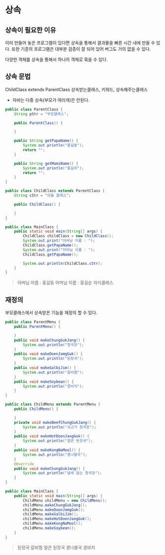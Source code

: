 # 상속

## 상속이 필요한 이유

이미 만들어 놓은 프로그램이 있다면 상속을 통해서 결과물을 빠른 시간 내에 만들 수 있다. 또한 기존의 프로그램은 대부분 검증이 잘 되어 있어 버그도 거의 없을 수 있다.

다양한 객체를 상속을 통해서 하나의 객체로 묶을 수 있다.

## 상속 문법

ChildClass extends ParentClass
상속받는클래스, 키워드, 상속해주는클래스

- 자바는 다중 상속(부모가 여러개)은 안된다.

```java
public class ParentClass {
    String pStr = "부모클래스";

    public ParentClass() {

    }

    public String getPapaName() {
        System.out.println("홍길동");
        return "";
    }

    public String getMamiName() {
        System.out.println("홍길자");
        return "";
    }
}
```

```java
public class ChildClass extends ParentClass {
    String cStr = "아들 클래스";

    public ChildClass() {

    }
}
```

```java
public class MainClass {
    public static void main(String[] args) {
        ChildClass childClass = new ChildClass();
        System.out.print("아버님 이름 : ");
        ChildClass.getPapaName();
        System.out.print("어머님 이름 : ");
        ChildClass.getPapaName();

        System.out.println(ChildClass.cStr);
    }
}
```

> 아버님 이름 : 홍길동
> 어머님 이름 : 홍길순
> 자식클래스

## 재정의

부모클래스에서 상속받은 기능을 재정의 할 수 있다.

```java
public class ParentMenu {
	public ParentMenu() {

	}
	public void makeChungGukJang() {
		System.out.println("청국장");
	}
	public void makeDoenJamgGuk() {
		System.out.println("된장국");
	}
	public void makeGalbiJim() {
		System.out.println("갈비찜");
	}
	public void makeSoybean() {
		System.out.println("콩비지");
	}
}
```

```java
public class ChildMenu extends ParentMenu {
	public ChildMenu() {

	}
	private void makeBeefChungGukJang() {
		System.out.println("쇠고기 청국장");
	}
	public void makeHotDoenJangGuk() {
		System.out.println("얼큰 된장국");
	}
	public void makeKongNaMool() {
		System.out.println("콩나물국");
	}
    @Override
	public void makeChungGukJang() {
		System.out.println("냄새 없는 청국장");
	}
}
```

```java
public class MainClass {
	public static void main(String[] args) {
		ChildMenu childMenu = new ChildMenu();
		childMenu.makeChungGukJang();
		childMenu.makeDoenJamgGuk();
		childMenu.makeGalbiJim();
		childMenu.makeHotDoenJangGuk();
		childMenu.makeKongNaMool();
		childMenu.makeSoybean();
	}
}
```

> 된장국
> 갈비찜
> 얼큰 된장국
> 콩나물국
> 콩비지
